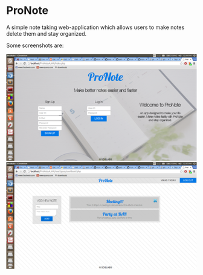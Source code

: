 ProNote
=======

A simple note taking web-application which allows users to make notes delete them and stay organized.

Some screenshots are:

![My img1](https://raw.githubusercontent.com/vy007vikas/ProNote/master/images/pronote1.png)
![My img2](https://raw.githubusercontent.com/vy007vikas/ProNote/master/images/pronote2.png)
